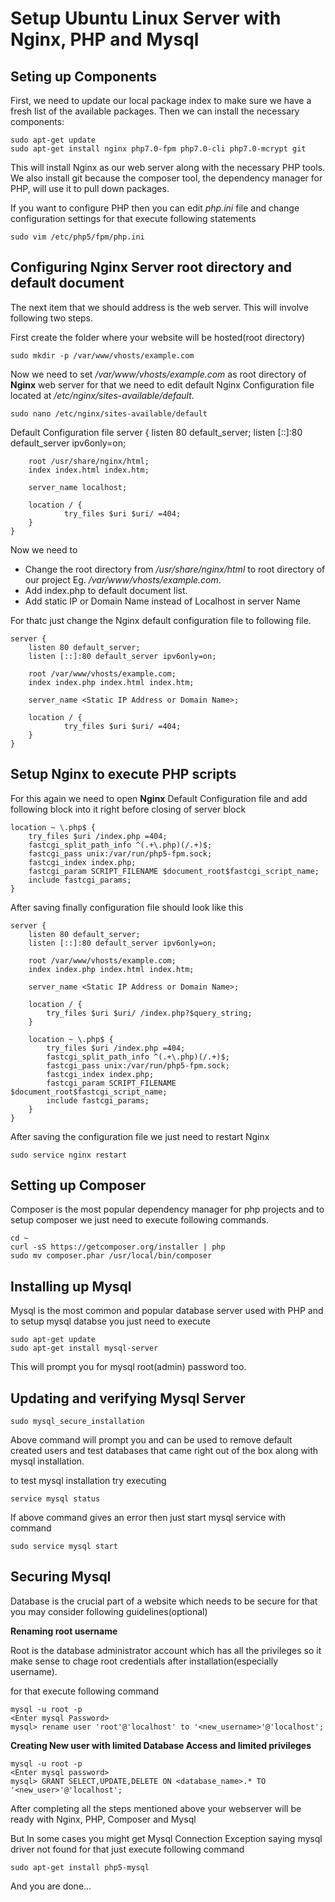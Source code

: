 # Setup Ubuntu Linux Server with Nginx, PHP and Mysql

## Seting up Components
First, we need to update our local package index to make sure we have a fresh list of the available packages. Then we can install the necessary components:

    sudo apt-get update
    sudo apt-get install nginx php7.0-fpm php7.0-cli php7.0-mcrypt git

This will install Nginx as our web server along with the necessary PHP tools. We also install git because the composer tool, the dependency manager for PHP, will use it to pull down packages.

If you want to configure PHP then you can edit _php.ini_ file and change configuration settings for that execute following statements

    sudo vim /etc/php5/fpm/php.ini
    
## Configuring Nginx Server root directory and default document
The next item that we should address is the web server. This will involve following two steps.

First create the folder where your website will be hosted(root directory)

    sudo mkdir -p /var/www/vhosts/example.com
    
Now we need to set _/var/www/vhosts/example.com_ as root directory of **Nginx** web server for that we need to edit default Nginx Configuration file located at _/etc/nginx/sites-available/default_.
    
    sudo nano /etc/nginx/sites-available/default
    
Default Configuration file
    server {
        listen 80 default_server;
        listen [::]:80 default_server ipv6only=on;

        root /usr/share/nginx/html;
        index index.html index.htm;

        server_name localhost;

        location / {
                try_files $uri $uri/ =404;
        }
    }

Now we need to 
* Change the root directory from _/usr/share/nginx/html_ to root directory of our project Eg. _/var/www/vhosts/example.com_.
* Add index.php to default document list.
* Add static IP or Domain Name instead of Localhost in server Name

For thatc just change the Nginx default configuration file to following file.

    server {
        listen 80 default_server;
        listen [::]:80 default_server ipv6only=on;

        root /var/www/vhosts/example.com;
        index index.php index.html index.htm;

        server_name <Static IP Address or Domain Name>;

        location / {
                try_files $uri $uri/ =404;
        }
    }
    
## Setup Nginx to execute PHP scripts

For this again we need to open **Nginx** Default Configuration file and add following block into it right before closing of server block

    location ~ \.php$ {
        try_files $uri /index.php =404;
        fastcgi_split_path_info ^(.+\.php)(/.+)$;
        fastcgi_pass unix:/var/run/php5-fpm.sock;
        fastcgi_index index.php;
        fastcgi_param SCRIPT_FILENAME $document_root$fastcgi_script_name;
        include fastcgi_params;
    }
    
After saving finally configuration file should look like this

    server {
        listen 80 default_server;
        listen [::]:80 default_server ipv6only=on;
    
        root /var/www/vhosts/example.com;
        index index.php index.html index.htm;
    
        server_name <Static IP Address or Domain Name>;
    
        location / {
            try_files $uri $uri/ /index.php?$query_string;
        }
    
        location ~ \.php$ {
            try_files $uri /index.php =404;
            fastcgi_split_path_info ^(.+\.php)(/.+)$;
            fastcgi_pass unix:/var/run/php5-fpm.sock;
            fastcgi_index index.php;
            fastcgi_param SCRIPT_FILENAME $document_root$fastcgi_script_name;
            include fastcgi_params;
        }
    }
    
After saving the configuration file we just need to restart Nginx

    sudo service nginx restart
    
## Setting up Composer
Composer is the most popular dependency manager for php projects and to setup composer we just need to execute following commands.

    cd ~
    curl -sS https://getcomposer.org/installer | php
    sudo mv composer.phar /usr/local/bin/composer
    
## Installing up Mysql
Mysql is the most common and popular database server used with PHP and to setup mysql databse you just need to execute

    sudo apt-get update
    sudo apt-get install mysql-server
    
This will prompt you for mysql root(admin) password too.
    
## Updating and verifying Mysql Server

    sudo mysql_secure_installation
    
Above command will prompt you and can be used to remove default created users and test databases that came right out of the box along with mysql installation.

to test mysql installation try executing 
    
    service mysql status
    
If above command gives an error then just start mysql service with command

    sudo service mysql start
    
## Securing Mysql 

Database is the crucial part of a website which needs to be secure for that you may consider following guidelines(optional)

**Renaming root username**

Root is the database administrator account which has all the privileges so it make sense to chage root credentials after installation(especially username).

for that execute following command
    
    mysql -u root -p 
    <Enter mysql Password>
    mysql> rename user 'root'@'localhost' to '<new_username>'@'localhost';
    
**Creating New user with limited Database Access and limited privileges**

    mysql -u root -p
    <Enter mysql password>
    mysql> GRANT SELECT,UPDATE,DELETE ON <database_name>.* TO '<new_user>'@'localhost';
    
After completing all the steps mentioned above your webserver will be ready with Nginx, PHP, Composer and Mysql

But In some cases you might get Mysql Connection Exception saying mysql driver not found for that just execute following command

    sudo apt-get install php5-mysql
    
And you are done...

